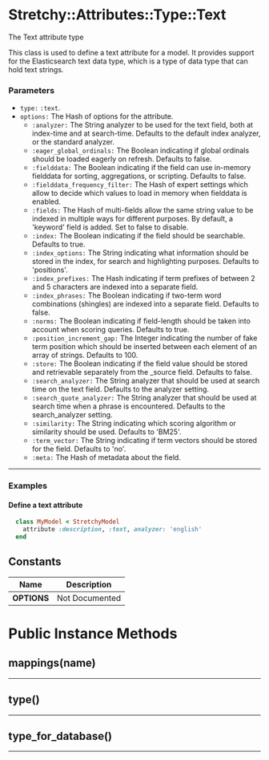 # Stretchy::Attributes::Type::Text [](#class-Stretchy::Attributes::Type::Text) [](#top)
The Text attribute type

This class is used to define a text attribute for a model. It provides support for the Elasticsearch text data type, which is a type of data type that can hold text strings.

### Parameters

- `type:` `:text`.
- `options:` The Hash of options for the attribute.
   - `:analyzer:` The String analyzer to be used for the text field, both at index-time and at search-time. Defaults to the default index analyzer, or the standard analyzer.
   - `:eager_global_ordinals:` The Boolean indicating if global ordinals should be loaded eagerly on refresh. Defaults to false.
   - `:fielddata:` The Boolean indicating if the field can use in-memory fielddata for sorting, aggregations, or scripting. Defaults to false.
   - `:fielddata_frequency_filter:` The Hash of expert settings which allow to decide which values to load in memory when fielddata is enabled.
   - `:fields:` The Hash of multi-fields allow the same string value to be indexed in multiple ways for different purposes. By default, a 'keyword' field is added. Set to false to disable.
   - `:index:` The Boolean indicating if the field should be searchable. Defaults to true.
   - `:index_options:` The String indicating what information should be stored in the index, for search and highlighting purposes. Defaults to 'positions'.
   - `:index_prefixes:` The Hash indicating if term prefixes of between 2 and 5 characters are indexed into a separate field.
   - `:index_phrases:` The Boolean indicating if two-term word combinations (shingles) are indexed into a separate field. Defaults to false.
   - `:norms:` The Boolean indicating if field-length should be taken into account when scoring queries. Defaults to true.
   - `:position_increment_gap:` The Integer indicating the number of fake term position which should be inserted between each element of an array of strings. Defaults to 100.
   - `:store:` The Boolean indicating if the field value should be stored and retrievable separately from the _source field. Defaults to false.
   - `:search_analyzer:` The String analyzer that should be used at search time on the text field. Defaults to the analyzer setting.
   - `:search_quote_analyzer:` The String analyzer that should be used at search time when a phrase is encountered. Defaults to the search_analyzer setting.
   - `:similarity:` The String indicating which scoring algorithm or similarity should be used. Defaults to 'BM25'.
   - `:term_vector:` The String indicating if term vectors should be stored for the field. Defaults to 'no'.
   - `:meta:` The Hash of metadata about the field.

---

### Examples

#### Define a text attribute

```ruby
  class MyModel < StretchyModel
    attribute :description, :text, analyzer: 'english'
  end
```
    
## Constants
| Name | Description |
| ---- | ----------- |
| **OPTIONS[](#OPTIONS)** | Not Documented |

# Public Instance Methods

      
## mappings(name) [](#method-i-mappings)
         
  
        
---


## type() [](#method-i-type)
         
  
        
---


## type_for_database() [](#method-i-type_for_database)
         
  
        
---

